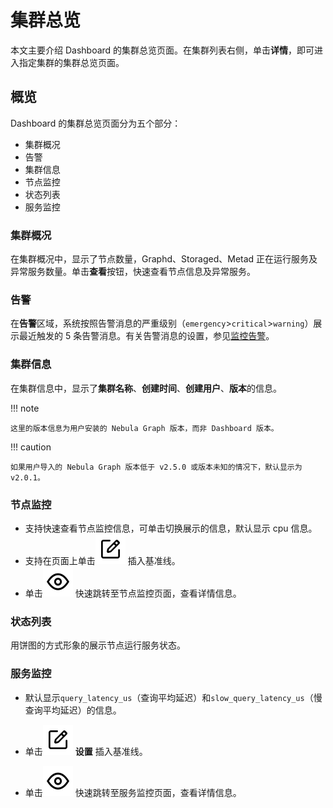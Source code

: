 # 集群总览

本文主要介绍 Dashboard 的集群总览页面。在集群列表右侧，单击**详情**，即可进入指定集群的集群总览页面。

## 概览

Dashboard 的集群总览页面分为五个部分：

- 集群概况
- 告警
- 集群信息
- 节点监控
- 状态列表
- 服务监控

### 集群概况

在集群概况中，显示了节点数量，Graphd、Storaged、Metad 正在运行服务及异常服务数量。单击**查看**按钮，快速查看节点信息及异常服务。

### 告警

在**告警**区域，系统按照告警消息的严重级别（`emergency`>`critical`>`warning`）展示最近触发的 5 条告警消息。有关告警消息的设置，参见[监控告警](../9.alerts.md)。

### 集群信息

在集群信息中，显示了**集群名称**、**创建时间**、**创建用户**、**版本**的信息。

!!! note

    这里的版本信息为用户安装的 Nebula Graph 版本，而非 Dashboard 版本。

!!! caution

    如果用户导入的 Nebula Graph 版本低于 v2.5.0 或版本未知的情况下，默认显示为 v2.0.1。

### 节点监控

- 支持快速查看节点监控信息，可单击切换展示的信息，默认显示 cpu 信息。
- 支持在页面上单击![setup](../figs/Setup.png) 插入基准线。
- 单击![watch](../figs/watch.png) 快速跳转至节点监控页面，查看详情信息。

### 状态列表

用饼图的方式形象的展示节点运行服务状态。

### 服务监控

- 默认显示`query_latency_us`（查询平均延迟）和`slow_query_latency_us`（慢查询平均延迟）的信息。

- 单击![setup](../figs/Setup.png) **设置** 插入基准线。

- 单击![watch](../figs/watch.png) 快速跳转至服务监控页面，查看详情信息。
